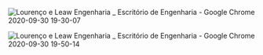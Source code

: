 ![Lourenço e Leaw Engenharia _ Escritório de Engenharia - Google Chrome 2020-09-30 19-30-07](https://user-images.githubusercontent.com/51424437/94747102-8b0db680-0354-11eb-96ad-b6c8880ffc02.gif)

![Lourenço e Leaw Engenharia _ Escritório de Engenharia - Google Chrome 2020-09-30 19-50-14](https://user-images.githubusercontent.com/51424437/94748132-f9ec0f00-0356-11eb-99b1-f0334ec11089.gif)
